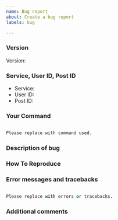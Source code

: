 ```yaml
---
name: Bug report
about: Create a bug report
labels: bug

---
```

<!-- If you do not fill out this forum correctly your issue will be closed! -->

### Version
<!-- To get version run `python kemono-dl.py --version` -->
Version:

### Service, User ID, Post ID
<!-- Your Link: `https://kemono.party/{Service}/user/{User ID}/post/{Post ID}` -->
- Service:
- User ID:
- Post ID:

### Your Command
```bash

Please replace with command used.

```

### Description of bug
<!-- A description of the bug. -->


### How To Reproduce
<!-- Steps to reproduce the bug. -->


### Error messages and tracebacks
<!-- Please include any error messages or tacebacks. -->
```python

Please replace with errors or tracebacks.

```
<!-- Please run script using --verbose and attach the debug.log -->

### Additional comments
<!-- Anything else you think might help. -->

